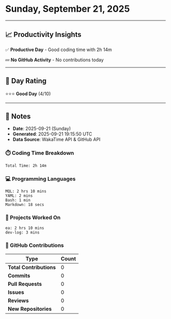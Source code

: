 # Sunday, September 21, 2025

---

## 📈 Productivity Insights

✅ **Productive Day** - Good coding time with 2h 14m

💤 **No GitHub Activity** - No contributions today

---

## 🎯 Day Rating

⭐⭐⭐ **Good Day** (4/10)

---

## 📝 Notes

- **Date**: 2025-09-21 (Sunday)
- **Generated**: 2025-09-21 19:15:50 UTC
- **Data Source**: WakaTime API & GitHub API


### ⏱️ Coding Time Breakdown

```
Total Time: 2h 14m
```

### 💻 Programming Languages

```
MQL: 2 hrs 10 mins
YAML: 2 mins
Bash: 1 min
Markdown: 18 secs
```

### 📂 Projects Worked On

```
ea: 2 hrs 10 mins
dev-log: 3 mins

```


### 🐙 GitHub Contributions

| Type | Count |
|------|-------|
| **Total Contributions** | 0 |
| **Commits** | 0 |
| **Pull Requests** | 0 |
| **Issues** | 0 |
| **Reviews** | 0 |
| **New Repositories** | 0 |

